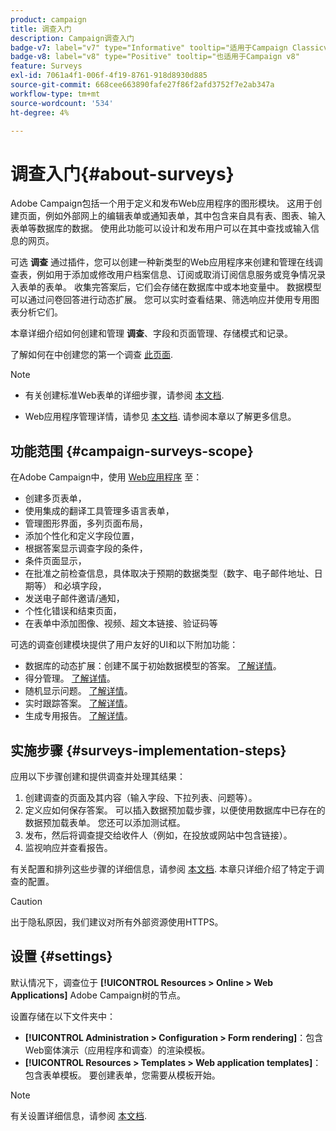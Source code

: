 ```yaml
---
product: campaign
title: 调查入门
description: Campaign调查入门
badge-v7: label="v7" type="Informative" tooltip="适用于Campaign Classicv7"
badge-v8: label="v8" type="Positive" tooltip="也适用于Campaign v8"
feature: Surveys
exl-id: 7061a4f1-006f-4f19-8761-918d8930d885
source-git-commit: 668cee663890fafe27f86f2afd3752f7e2ab347a
workflow-type: tm+mt
source-wordcount: '534'
ht-degree: 4%

---
```


# 调查入门{#about-surveys}



Adobe Campaign包括一个用于定义和发布Web应用程序的图形模块。 这用于创建页面，例如外部网上的编辑表单或通知表单，其中包含来自具有表、图表、输入表单等数据库的数据。 使用此功能可以设计和发布用户可以在其中查找或输入信息的网页。

可选 **调查** 通过插件，您可以创建一种新类型的Web应用程序来创建和管理在线调查表，例如用于添加或修改用户档案信息、订阅或取消订阅信息服务或竞争情况录入表单的表单。 收集完答案后，它们会存储在数据库中或本地变量中。 数据模型可以通过问卷回答进行动态扩展。 您可以实时查看结果、筛选响应并使用专用图表分析它们。

本章详细介绍如何创建和管理 **调查**、字段和页面管理、存储模式和记录。

了解如何在中创建您的第一个调查 [此页面](getting-started-with-surveys.md).

>[!NOTE]
>
>* 有关创建标准Web表单的详细步骤，请参阅 [本文档](../../web/using/about-web-forms.md).
>
>* Web应用程序管理详情，请参见 [本文档](../../web/using/about-web-applications.md). 请参阅本章以了解更多信息。

## 功能范围 {#campaign-surveys-scope}

在Adobe Campaign中，使用 [Web应用程序](../../web/using/about-web-forms.md) 至：

* 创建多页表单，
* 使用集成的翻译工具管理多语言表单，
* 管理图形界面，多列页面布局，
* 添加个性化和定义字段位置，
* 根据答案显示调查字段的条件，
* 条件页面显示，
* 在批准之前检查信息，具体取决于预期的数据类型（数字、电子邮件地址、日期等） 和必填字段，
* 发送电子邮件邀请/通知，
* 个性化错误和结束页面，
* 在表单中添加图像、视频、超文本链接、验证码等

可选的调查创建模块提供了用户友好的UI和以下附加功能：

* 数据库的动态扩展：创建不属于初始数据模型的答案。 [了解详情](../../surveys/using/managing-answers.md#storing-collected-answers)。
* 得分管理。 [了解详情](../../surveys/using/managing-answers.md#score-management)。
* 随机显示问题。 [了解详情](../../surveys/using/building-a-survey.md#adding-questions)。
* 实时跟踪答案。 [了解详情](../../surveys/using/publish-track-and-use-collected-data.md#response-tracking)。
* 生成专用报告。 [了解详情](../../surveys/using/publish-track-and-use-collected-data.md#reports-on-surveys)。


## 实施步骤 {#surveys-implementation-steps}

应用以下步骤创建和提供调查并处理其结果：

1. 创建调查的页面及其内容（输入字段、下拉列表、问题等）。
1. 定义应如何保存答案。 可以插入数据预加载步骤，以便使用数据库中已存在的数据预加载表单。 您还可以添加测试框。
1. 发布，然后将调查提交给收件人（例如，在投放或网站中包含链接）。
1. 监视响应并查看报告。

有关配置和排列这些步骤的详细信息，请参阅 [本文档](../../web/using/about-web-forms.md). 本章只详细介绍了特定于调查的配置。

>[!CAUTION]
>
>出于隐私原因，我们建议对所有外部资源使用HTTPS。

## 设置 {#settings}

默认情况下，调查位于 **[!UICONTROL Resources > Online > Web Applications]** Adobe Campaign树的节点。

设置存储在以下文件夹中：

* **[!UICONTROL Administration > Configuration > Form rendering]**：包含Web窗体演示（应用程序和调查）的渲染模板。
* **[!UICONTROL Resources > Templates > Web application templates]**：包含表单模板。 要创建表单，您需要从模板开始。

>[!NOTE]
>
>有关设置详细信息，请参阅 [本文档](../../web/using/about-web-forms.md).
